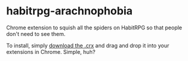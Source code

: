 habitrpg-arachnophobia
====================

Chrome extension to squish all the spiders on HabitRPG so that people don't need to see them. 

To install, simply [download the .crx](https://github.com/tjwds/habitrpg-arachnophobia/raw/master/habitrpg-arachnophobia.crx) and drag and drop it into your extensions in Chrome.  Simple, huh?
